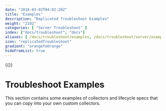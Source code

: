 ```yaml
---
date: "2018-03-03T04:02:20Z"
title: "Examples"
description: "Replicated Troubleshoot Examples"
weight: "2102"
categories: [ "Server Troubleshoot" ]
index: ["docs/troubleshoot", "docs"]
aliases: [ /docs/troubleshoot/examples, /docs/troubleshoot/server/examples ]
icon: "replicatedTroubleshoot"
gradient: "orangeToOrange"
hideFromList: true
---
```


{{<legacynotice>}}

# Troubleshoot Examples

This section contains some examples of collectors and lifecycle specs that you can copy into your own custom collectors.

